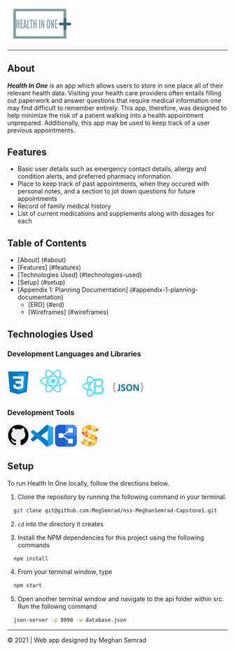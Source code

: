 <img src="./src/images/logo2.png" width="30%"> </img>

---
## About 
***Health In One*** is an app which allows users to store in one place all of their relevant health data. Visiting your health care providers often entails filling out paperwork and answer questions that require medical information one may find difficult to remember entirely. This app, therefore, was designed to help minimize the risk of a patient walking into a health appointment unprepared. Additionally, this app may be used to keep track of a user previous appointments. 



## Features
* Basic user details such as emergency contact details, allergy and condition alerts, and preferred pharmacy information
* Place to keep track of past appointments, when they occured with personal notes, and a section to jot down questions for future appointments
* Record of family medical history
* List of current medications and supplements along with dosages for each



## Table of Contents
  * [About] (#about)
  * [Features] (#features)
  * [Technologies Used] (#technologies-used)
  * [Setup] (#setup)
  * [Appendix 1: Planning Documentation] (#appendix-1-planning-documentation)
    * [ERD] (#erd)
    * [Wireframes] (#wireframes)



## Technologies Used
  ### Development Languages and Libraries
  <img src="./src/images/css.png" width="10%"></img>   <img src="./src/images/react.png" width="20%"></img> 
  <img src="./src/images/reactBootstrap.png" width="15%"></img>   <img src="./src/images/json.png" width="15%"></img>

  ### Development Tools
  <img src="./src/images/github.png" width="10%"></img>   <img src="./src/images/vscode.jpeg" width="10%"></img>
  <img src="./src/images/dbdiagram.png" width="10%" heigh="10%"></img>   <img src="./src/images/sketchboard.jpeg" width="10%"></img> 



## Setup
  To run Health In One locally, follow the directions below. 

  1. Clone the repository by running the following command in your terminal.
  ```sh
    git clone git@github.com:MegSemrad/nss-MeghanSemrad-Capstone1.git
  ```
  2. `cd` into the directory it creates

  3. Install the NPM dependencies for this project using the following commands
  ```sh
    npm install
  ```

  4. From your terminal window, type
  ```sh
    npm start
  ```

  5. Open another terminal window and navigate to the api folder within src. Run the followng command
  ```sh
    json-server -p 8090 -w database.json
  ```
 _____________________________________
&copy; 2021   | Web app designed by Meghan Semrad
